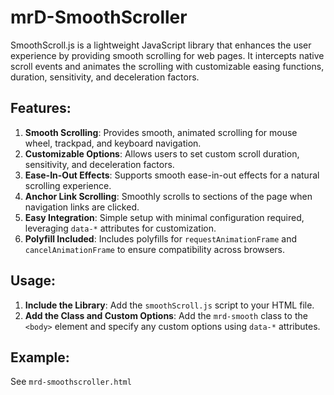 # mrD-SmoothScroller

SmoothScroll.js is a lightweight JavaScript library that enhances the user experience by providing smooth scrolling for web pages. It intercepts native scroll events and animates the scrolling with customizable easing functions, duration, sensitivity, and deceleration factors.

## Features:

1. **Smooth Scrolling**: Provides smooth, animated scrolling for mouse wheel, trackpad, and keyboard navigation.
2. **Customizable Options**: Allows users to set custom scroll duration, sensitivity, and deceleration factors.
3. **Ease-In-Out Effects**: Supports smooth ease-in-out effects for a natural scrolling experience.
4. **Anchor Link Scrolling**: Smoothly scrolls to sections of the page when navigation links are clicked.
5. **Easy Integration**: Simple setup with minimal configuration required, leveraging `data-*` attributes for customization.
6. **Polyfill Included**: Includes polyfills for `requestAnimationFrame` and `cancelAnimationFrame` to ensure compatibility across browsers.

## Usage:

1. **Include the Library**: Add the `smoothScroll.js` script to your HTML file.
2. **Add the Class and Custom Options**: Add the `mrd-smooth` class to the `<body>` element and specify any custom options using `data-*` attributes.

## Example:

See `mrd-smoothscroller.html`
